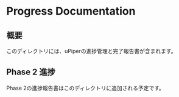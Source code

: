 # Progress Documentation

## 概要

このディレクトリには、uPiperの進捗管理と完了報告書が含まれます。

## Phase 2 進捗

Phase 2の進捗報告書はこのディレクトリに追加される予定です。